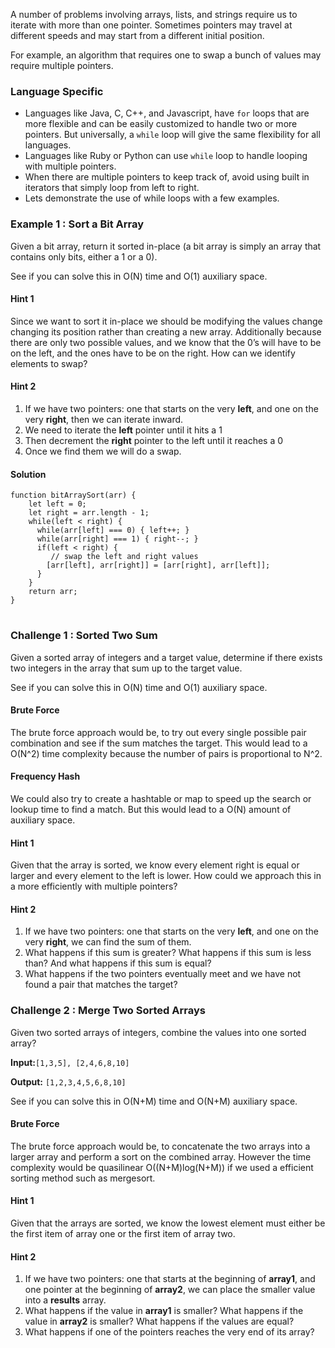 A number of problems involving arrays, lists, and strings require us to iterate with more than one pointer. Sometimes pointers may travel at different speeds and may start from a different initial position.

For example, an algorithm that requires one to swap a bunch of values may require multiple pointers.

### Language Specific

*   Languages like Java, C, C++, and Javascript, have `for` loops that are more flexible and can be easily customized to handle two or more pointers. But universally, a `while` loop will give the same flexibility for all languages.
*   Languages like Ruby or Python can use `while` loop to handle looping with multiple pointers.
*   When there are multiple pointers to keep track of, avoid using built in iterators that simply loop from left to right.
*   Lets demonstrate the use of while loops with a few examples.

### Example 1 : Sort a Bit Array

Given a bit array, return it sorted in-place (a bit array is simply an array that contains only bits, either a 1 or a 0).

See if you can solve this in O(N) time and O(1) auxiliary space.

#### Hint 1

Since we want to sort it in-place we should be modifying the values change changing its position rather than creating a new array. Additionally because there are only two possible values, and we know that the 0’s will have to be on the left, and the ones have to be on the right. How can we identify elements to swap?

#### Hint 2

1.  If we have two pointers: one that starts on the very **left**, and one on the very **right**, then we can iterate inward.
2.  We need to iterate the **left** pointer until it hits a 1
3.  Then decrement the **right** pointer to the left until it reaches a 0
4.  Once we find them we will do a swap.

#### Solution

<div>

<pre class="line-numbers"><code class="language-javascript">function bitArraySort(arr) {
    let left = 0;
    let right = arr.length - 1;
    while(left < right) {
      while(arr[left] === 0) { left++; }
      while(arr[right] === 1) { right--; }
      if(left < right) {
         // swap the left and right values
        [arr[left], arr[right]] = [arr[right], arr[left]];
      }
    }
    return arr;
}</code>
	</pre>

</div>

### Challenge 1 : Sorted Two Sum

Given a sorted array of integers and a target value, determine if there exists two integers in the array that sum up to the target value.

See if you can solve this in O(N) time and O(1) auxiliary space.

#### Brute Force

The brute force approach would be, to try out every single possible pair combination and see if the sum matches the target. This would lead to a O(N^2) time complexity because the number of pairs is proportional to N^2.

#### Frequency Hash

We could also try to create a hashtable or map to speed up the search or lookup time to find a match. But this would lead to a O(N) amount of auxiliary space.

#### Hint 1

Given that the array is sorted, we know every element right is equal or larger and every element to the left is lower. How could we approach this in a more efficiently with multiple pointers?

#### Hint 2

1.  If we have two pointers: one that starts on the very **left**, and one on the very **right**, we can find the sum of them.
2.  What happens if this sum is greater? What happens if this sum is less than? And what happens if this sum is equal?
3.  What happens if the two pointers eventually meet and we have not found a pair that matches the target?

### Challenge 2 : Merge Two Sorted Arrays

Given two sorted arrays of integers, combine the values into one sorted array?

**Input:**`[1,3,5], [2,4,6,8,10]`

**Output:** `[1,2,3,4,5,6,8,10]`

See if you can solve this in O(N+M) time and O(N+M) auxiliary space.

#### Brute Force

The brute force approach would be, to concatenate the two arrays into a larger array and perform a sort on the combined array. However the time complexity would be quasilinear O((N+M)log(N+M)) if we used a efficient sorting method such as mergesort.

#### Hint 1

Given that the arrays are sorted, we know the lowest element must either be the first item of array one or the first item of array two.

#### Hint 2

1.  If we have two pointers: one that starts at the beginning of **array1**, and one pointer at the beginning of **array2**, we can place the smaller value into a **results** array.
2.  What happens if the value in **array1** is smaller? What happens if the value in **array2** is smaller? What happens if the values are equal?
3.  What happens if one of the pointers reaches the very end of its array?
